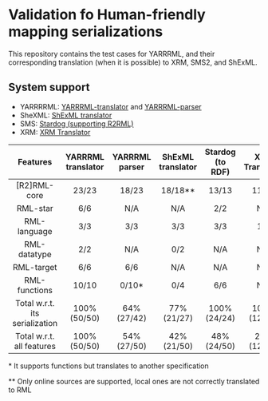 # Validation fo Human-friendly mapping serializations


This repository contains the test cases for YARRRML, and their corresponding translation (when it is possible) to XRM, SMS2, and ShExML.


## System support


* YARRRRML: [YARRRML-translator](https://github.com/oeg-upm/yarrrml-translator) and [YARRRML-parser](https://github.com/RMLio/yarrrml-parser)
* SheXML: [ShExML  translator](https://github.com/herminiogg/ShExML)
* SMS: [Stardog (supporting R2RML)](https://www.stardog.com/)
* XRM: [XRM Translator](https://zazuko.com/products/expressive-rdf-mapper/)

|Features                        |YARRRML translator|YARRRML parser|ShExML  translator|Stardog (to RDF)|XRM  Translator|
|:------------------------------:|:----------------:|:------------:|:----------------:|:--------------:|:-------------:|
|          [R2]RML-core          |      23/23       |    18/23     |     18/18**      |     13/13      |     11/11     |
|            RML-star            |       6/6        |     N/A      |       N/A        |      2/2       |      N/A      |
|          RML-language          |       3/3        |     3/3      |       3/3        |      3/3       |      1/1      |
|          RML-datatype          |       2/2        |     N/A      |       0/2        |      N/A       |      N/A      |
|           RML-target           |       6/6        |     6/6      |       N/A        |      N/A       |      N/A      |
|         RML-functions          |      10/10       |    0/10*     |       0/4        |      6/6       |      N/A      |
| Total w.r.t. its serialization |   100% (50/50)   | 64% (27/42)  |   77% (21/27)    |  100% (24/24)  | 100% (12/12)  |
|   Total w.r.t. all features    |   100% (50/50)   | 54% (27/50)  |   42% (21/50)    |  48% (24/50)   |  24% (12/50)  |


\* It supports functions but translates to another specification

\*\* Only online sources are supported, local ones are not correctly translated to RML 